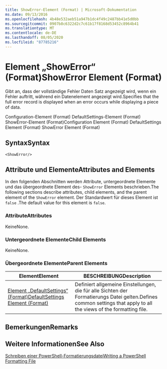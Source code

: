 ```yaml
---
title: ShowError-Element (Format) | Microsoft-Dokumentation
ms.date: 09/13/2016
ms.openlocfilehash: 4b48e532aeb51a947b1dc4f49c2487bb41e5d0bb
ms.sourcegitcommit: 0907b8c6322d2c7c61b17f8168d53452c8964b41
ms.translationtype: MT
ms.contentlocale: de-DE
ms.lasthandoff: 08/05/2020
ms.locfileid: "87785216"
---
```

# <a name="showerror-element-format"></a><span data-ttu-id="eabdc-102">Element „ShowError“ (Format)</span><span class="sxs-lookup"><span data-stu-id="eabdc-102">ShowError Element (Format)</span></span>

<span data-ttu-id="eabdc-103">Gibt an, dass der vollständige Fehler Daten Satz angezeigt wird, wenn ein Fehler auftritt, während ein Datenelement angezeigt wird.</span><span class="sxs-lookup"><span data-stu-id="eabdc-103">Specifies that the full error record is displayed when an error occurs while displaying a piece of data.</span></span>

<span data-ttu-id="eabdc-104">Configuration-Element (Format) DefaultSettings-Element (Format) ShowError-Element (Format)</span><span class="sxs-lookup"><span data-stu-id="eabdc-104">Configuration Element (Format) DefaultSettings Element (Format) ShowError Element (Format)</span></span>

## <a name="syntax"></a><span data-ttu-id="eabdc-105">Syntax</span><span class="sxs-lookup"><span data-stu-id="eabdc-105">Syntax</span></span>

```scr
<ShowError/>
```

## <a name="attributes-and-elements"></a><span data-ttu-id="eabdc-106">Attribute und Elemente</span><span class="sxs-lookup"><span data-stu-id="eabdc-106">Attributes and Elements</span></span>

<span data-ttu-id="eabdc-107">In den folgenden Abschnitten werden Attribute, untergeordnete Elemente und das übergeordnete Element des- `ShowError` Elements beschrieben.</span><span class="sxs-lookup"><span data-stu-id="eabdc-107">The following sections describe attributes, child elements, and the parent element of the `ShowError` element.</span></span> <span data-ttu-id="eabdc-108">Der Standardwert für dieses Element ist `false` .</span><span class="sxs-lookup"><span data-stu-id="eabdc-108">The default value for this element is `false`.</span></span>

### <a name="attributes"></a><span data-ttu-id="eabdc-109">Attribute</span><span class="sxs-lookup"><span data-stu-id="eabdc-109">Attributes</span></span>

<span data-ttu-id="eabdc-110">Keine</span><span class="sxs-lookup"><span data-stu-id="eabdc-110">None.</span></span>

### <a name="child-elements"></a><span data-ttu-id="eabdc-111">Untergeordnete Elemente</span><span class="sxs-lookup"><span data-stu-id="eabdc-111">Child Elements</span></span>

<span data-ttu-id="eabdc-112">Keine</span><span class="sxs-lookup"><span data-stu-id="eabdc-112">None.</span></span>

### <a name="parent-elements"></a><span data-ttu-id="eabdc-113">Übergeordnete Elemente</span><span class="sxs-lookup"><span data-stu-id="eabdc-113">Parent Elements</span></span>

|<span data-ttu-id="eabdc-114">Element</span><span class="sxs-lookup"><span data-stu-id="eabdc-114">Element</span></span>|<span data-ttu-id="eabdc-115">BESCHREIBUNG</span><span class="sxs-lookup"><span data-stu-id="eabdc-115">Description</span></span>|
|-------------|-----------------|
|[<span data-ttu-id="eabdc-116">Element „DefaultSettings“ (Format)</span><span class="sxs-lookup"><span data-stu-id="eabdc-116">DefaultSettings Element (Format)</span></span>](./defaultsettings-element-format.md)|<span data-ttu-id="eabdc-117">Definiert allgemeine Einstellungen, die für alle Sichten der Formatierungs Datei gelten.</span><span class="sxs-lookup"><span data-stu-id="eabdc-117">Defines common settings that apply to all the views of the formatting file.</span></span>|

## <a name="remarks"></a><span data-ttu-id="eabdc-118">Bemerkungen</span><span class="sxs-lookup"><span data-stu-id="eabdc-118">Remarks</span></span>

## <a name="see-also"></a><span data-ttu-id="eabdc-119">Weitere Informationen</span><span class="sxs-lookup"><span data-stu-id="eabdc-119">See Also</span></span>

[<span data-ttu-id="eabdc-120">Schreiben einer PowerShell-Formatierungsdatei</span><span class="sxs-lookup"><span data-stu-id="eabdc-120">Writing a PowerShell Formatting File</span></span>](./writing-a-powershell-formatting-file.md)
